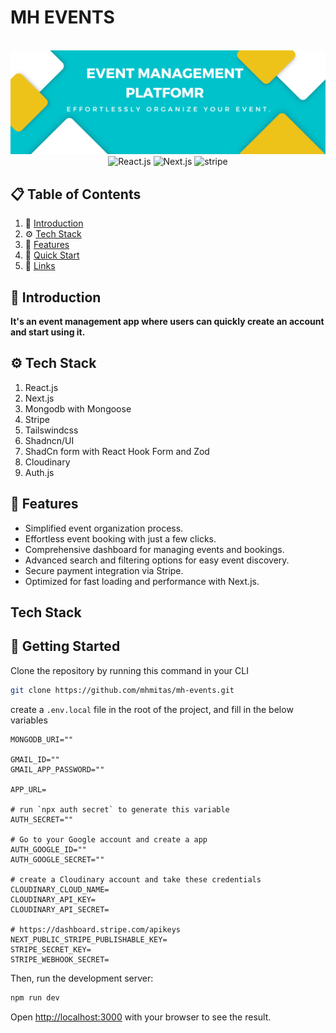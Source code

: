 # MH EVENTS

<div align="center">
  <br />
    <a href="https://mhmitas.vercel.app/" target="_blank">
      <img src="https://github.com/mhmitas/mh-events/blob/edit-readme-file/public/images/Screenshot.png?raw=true" alt="Project Banner">
    </a>
  <br />

  <div>
   <img src="https://img.shields.io/badge/-React_JS-blue?style=for-the-badge&logoColor=white&logo=react&color=61DAFB" alt="React.js" />
    <img src="https://img.shields.io/badge/-Next_JS_14-black?style=for-the-badge&logoColor=white&logo=nextdotjs&color=000000" alt="Next.js" />
    <img src="https://img.shields.io/badge/-Stripe-black?style=for-the-badge&logoColor=white&logo=stripe&color=008CDD" alt="stripe" />
  </div>
</div>


## 📋 <a name="table">Table of Contents</a>

1. 🤖 [Introduction](#introduction)
2. ⚙️ [Tech Stack](#tech-stack)
3. 🔋 [Features](#features)
4. 🤸 [Quick Start](#getting-started)
5. 🔗 [Links](#links)

## <a name="introduction">🤖 Introduction</a>
**It's an event management app where users can quickly create an account and start using it.**<br/>

## <a name="tech-stack">⚙️ Tech Stack</a>
1. React.js
2. Next.js
3. Mongodb with Mongoose
4. Stripe
5. Tailswindcss
6. Shadncn/UI
7. ShadCn form with React Hook Form and Zod
8. Cloudinary
9. Auth.js

## <a name="features">🔋 Features</a>

- Simplified event organization process.
- Effortless event booking with just a few clicks.
- Comprehensive dashboard for managing events and bookings.
- Advanced search and filtering options for easy event discovery.
- Secure payment integration via Stripe.
- Optimized for fast loading and performance with Next.js.

## Tech Stack


## <a name="getting-started">🤸 Getting Started</a>

Clone the repository by running this command in your CLI
```bash
git clone https://github.com/mhmitas/mh-events.git
```

create a `.env.local` file in the root of the project, and fill in the below variables
```env
MONGODB_URI=""

GMAIL_ID=""
GMAIL_APP_PASSWORD=""

APP_URL=

# run `npx auth secret` to generate this variable
AUTH_SECRET=""

# Go to your Google account and create a app 
AUTH_GOOGLE_ID=""
AUTH_GOOGLE_SECRET=""

# create a Cloudinary account and take these credentials
CLOUDINARY_CLOUD_NAME=
CLOUDINARY_API_KEY=
CLOUDINARY_API_SECRET=

# https://dashboard.stripe.com/apikeys
NEXT_PUBLIC_STRIPE_PUBLISHABLE_KEY=
STRIPE_SECRET_KEY=
STRIPE_WEBHOOK_SECRET=
```


Then, run the development server:

```bash
npm run dev
```

Open [http://localhost:3000](http://localhost:3000) with your browser to see the result.
